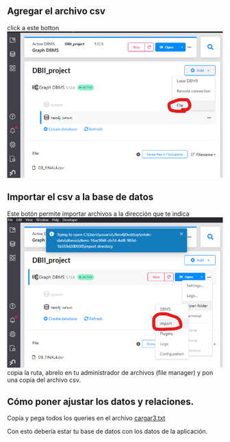 ## Agregar el archivo csv

click a este botton
![alt text](boton_para_agregar_archivo_file.png)

## Importar el csv a la base de datos

Este botón permite importar  archivos a la dirección que te indica
![alt text](image-1.png)
copia la ruta, abrelo en tu administrador de archivos (file manager) y pon una copia del archivo csv.

## Cómo poner ajustar los datos y relaciones.

Copia y pega todos los queries en el archivo [cargar3.txt](cargar3.txt)

Con esto debería estar tu base de datos con los datos de la aplicación.

